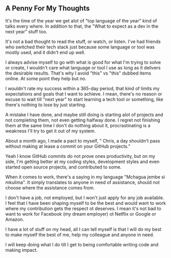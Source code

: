 ## A Penny For My Thoughts

It's the time of the year we get alot of "top language of the year" kind of talks every where. In addition to that, the "What to expect as a dev in the next year" stuff too.

It's not a bad thought to read the stuff, or watch, or listen. I've had friends who switched their tech stack just because some language or tool was mostly used, and it didn't end up well. 

I always advise myself to go with what is good for what I'm trying to solve or create, I wouldn't care what language or tool I use as long as it delivers the desirable results. That's why I avoid "this" vs "this" dubbed items online. At some point they help but no.

I wouldn't rate my success within a 365-day period, that kind of limits my expectations and goals that I want to achieve. I mean, there's no reason or excuse to wait till "next year" to start learning a tech tool or something, like there's nothing to lose by just starting.

A mistake I have done, and maybe still doing is starting alot of projects and not completing them, not even getting halfway done. I regret not finishing them at the same time I don't do nothing about it, procrastinating is a weakness I'll try to get it out of my system.

About a month ago, I made a pact to myself, " Chris, a day shouldn't pass without making at lease a commit on your GitHub projects."

Yeah I know GitHub commits do not prove ones productivity, but on my side, I'm getting better at my coding styles, development styles and even started open source projects, and contributed to some.

When it comes to work, there's a saying in my language "Mchagua jembe si mkulima". It simply translates to anyone in need of assistance, should not choose where the assistance comes from.

I don't have a job, not employed, but I won't just apply for any job available. I feel that I have been shaping myself to be the best and would want to work where my contribution gets the respect ot deserves. I mean it's not bad to want to work for Facebook (my dream employer) ot Netflix or Google or Amazon.

I have a lot of stuff on my head, all I can tell myself is that I will do my best to make myself the best of me, help my colleague and anyone in need.

I will keep doing what I do till I get to being comfortable writing code and making impact.